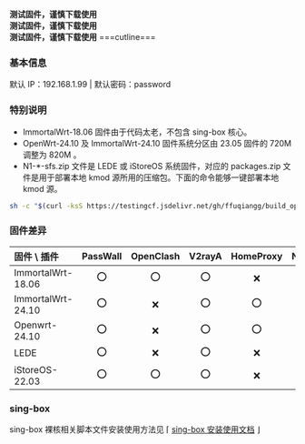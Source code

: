 **测试固件，谨慎下载使用**  
**测试固件，谨慎下载使用**  
**测试固件，谨慎下载使用**
===cutline===
### 基本信息

默认 IP：192.168.1.99 | 默认密码：password

### 特别说明

- ImmortalWrt-18.06 固件由于代码太老，不包含 sing-box 核心。
- OpenWrt-24.10 及 ImmortalWrt-24.10 固件系统分区由 23.05 固件的 720M 调整为 820M 。
- N1-*-sfs.zip 文件是 LEDE 或 iStoreOS 系统固件，对应的 packages.zip 文件是用于部署本地 kmod 源所用的压缩包。下面的命令能够一键部署本地 kmod 源。
```bash
sh -c "$(curl -ksS https://testingcf.jsdelivr.net/gh/ffuqiangg/build_openwrt@main/files/distfeeds_deploy.sh)"
```

### 固件差异

|固件 \ 插件       |PassWall |OpenClash |V2rayA |HomeProxy |Nikki |DAED |
|:---              |:---:    |:---:     |:---:  |:---:     |:---: |:---:|
|ImmortalWrt-18.06 |⭕       |⭕        |⭕     |❌        |❌    |❌   |
|ImmortalWrt-24.10 |⭕       |❌        |⭕     |⭕        |⭕    |⭕   |
|Openwrt-24.10     |⭕       |❌        |⭕     |⭕        |⭕    |⭕   |
|LEDE              |⭕       |❌        |⭕     |❌        |⭕    |⭕   |
|iStoreOS-22.03    |⭕       |⭕        |⭕     |❌        |❌    |❌   |

### sing-box

sing-box 裸核相关脚本文件安装使用方法见 ⌈ [sing-box 安装使用文档](https://github.com/ffuqiangg/build_openwrt/blob/main/doc/sing-box_new.md) ⌋
